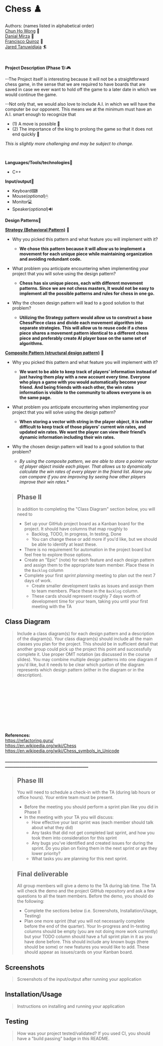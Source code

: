 
# Chess  :chess_pawn:

  Authors: (names listed in alphabetical order)<br />
[Chun Ho Wong](https://github.com/cwong165) :space_invader:  <br />
[Danial Mirza](https://github.com/danialmirza99) :wolf: <br />
[Francisco Quiroz](https://github.com/FrankyQuiroz01) :japanese_goblin: <br />
[Jared Tanuwidjaja](https://github.com/matchasaur) 🏄 <br />
 
<br />

**Project Description (Phase 1):**:video_game:

--The Project itself is interesting because it will not be a straightforward chess game, in the sense that we are required to have boards that are saved in case we ever want to hold off the game to a later date in which we would continue the game. 

--Not only that, we would also love to include A.I. in which we will have the computer be our opponent. This means we at the minimum must have an A.I. smart enough to recognize that
 - (1) A move is possible 🚶
 - (2) The importance of the king to prolong the game so that it does not end quickly 👑

*This is slightly more challenging and may be subject to change.*


<br />

**Languages/Tools/technologies**🧰
   * C++


**Input/output**:robot: 
  * Keyboard⌨
  * Mouse(*optional*)🖱
  * Monitor💻
  * Speaker(*optional*)🔊

**Design Patterns**🔋


[**Strategy (Behavioral Pattern)**](https://refactoring.guru/design-patterns/strategy) :speech_balloon:

- Why you picked this pattern and what feature you will implement with it?
   
  -  **We chose this pattern because it will allow us to implement a movement for each unique piece while maintaining organization and avoiding redundant code.**
    

-   What problem you anticipate encountering when implementing your project that you will solve using the design pattern?
    

    -  **Chess has six unique pieces, each with different movement patterns. Since we are not chess masters, It would not be easy to implement all the possible patterns and rules for chess in one go.**
    

-   Why the chosen design pattern will lead to a good solution to that problem?
    

    -   **Utilizing the Strategy pattern would allow us to construct a base ChessPiece class and divide each movement algorithm into separate strategies. This will allow us to reuse code if a chess piece shares a movement pattern identical to a different chess piece and preferably create AI player base on the same set of algorithms.**

[**Composite Pattern (structural design pattern)**](https://refactoring.guru/design-patterns/composite) :speech_balloon:

- Why you picked this pattern and what feature you will implement with it?
   
  -  **We want to be able to keep track of players’ information instead of just having them play with a new account every time. Everyone who plays a game with you would automatically become your friend. And being friends with each other, the win rates information is visible to the community to allows everyone is on the same page.**
    

-   What problem you anticipate encountering when implementing your project that you will solve using the design pattern?
    

    - **When storing a vector with string in the player object, it is rather difficult to keep track of those players’ current win rates, and updated win rates. We want the player can view their friend’s dynamic information including their win rates.**
    

-   Why the chosen design pattern will lead to a good solution to that problem?
    

    -  **By using the composite pattern, we are able to store a pointer* vector of player object inside each player. That allows us to dynamically calculate the win rates of every player in the friend list. Alone you can compare if you are improving by seeing how other players improve their win rates.** 


 > ## Phase II
 > In addition to completing the "Class Diagram" section below, you will need to 
 > * Set up your GitHub project board as a Kanban board for the project. It should have columns that map roughly to 
 >   * Backlog, TODO, In progress, In testing, Done
 >   * You can change these or add more if you'd like, but we should be able to identify at least these.
 > * There is no requirement for automation in the project board but feel free to explore those options.
 > * Create an "Epic" (note) for each feature and each design pattern and assign them to the appropriate team member. Place these in the `Backlog` column
 > * Complete your first *sprint planning* meeting to plan out the next 7 days of work.
 >   * Create smaller development tasks as issues and assign them to team members. Place these in the `Backlog` column.
 >   * These cards should represent roughly 7 days worth of development time for your team, taking you until your first meeting with the TA
## Class Diagram
 > Include a class diagram(s) for each design pattern and a description of the diagram(s). Your class diagram(s) should include all the main classes you plan for the project. This should be in sufficient detail that another group could pick up the project this point and successfully complete it. Use proper OMT notation (as discussed in the course slides). You may combine multiple design patterns into one diagram if you'd like, but it needs to be clear which portion of the diagram represents which design pattern (either in the diagram or in the description). 
 > 







  <br />
  <br />
  <br />
  <br />
  <br />
  <br />
  <br />
  <br />
  <br />
 
**References:**\
https://refactoring.guru/<br />
https://en.wikipedia.org/wiki/Chess  <br />
https://en.wikipedia.org/wiki/Chess_symbols_in_Unicode  <br />

 


**____________________________________________________________________________________________________________________**
 
 > ## Phase III
 > You will need to schedule a check-in with the TA (during lab hours or office hours). Your entire team must be present. 
 > * Before the meeting you should perform a sprint plan like you did in Phase II
 > * In the meeting with your TA you will discuss: 
 >   - How effective your last sprint was (each member should talk about what they did)
 >   - Any tasks that did not get completed last sprint, and how you took them into consideration for this sprint
 >   - Any bugs you've identified and created issues for during the sprint. Do you plan on fixing them in the next sprint or are they lower priority?
 >   - What tasks you are planning for this next sprint.

 > ## Final deliverable
 > All group members will give a demo to the TA during lab time. The TA will check the demo and the project GitHub repository and ask a few questions to all the team members. 
 > Before the demo, you should do the following:
 > * Complete the sections below (i.e. Screenshots, Installation/Usage, Testing)
 > * Plan one more sprint (that you will not necessarily complete before the end of the quarter). Your In-progress and In-testing columns should be empty (you are not doing more work currently) but your TODO column should have a full sprint plan in it as you have done before. This should include any known bugs (there should be some) or new features you would like to add. These should appear as issues/cards on your Kanban board. 
 
 ## Screenshots
 > Screenshots of the input/output after running your application
 ## Installation/Usage
 > Instructions on installing and running your application
 ## Testing
 > How was your project tested/validated? If you used CI, you should have a "build passing" badge in this README.
 
